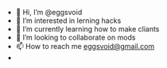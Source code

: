 - 👋 Hi, I’m @eggsvoid
- 👀 I’m interested in lerning hacks 
- 🌱 I’m currently learning how to make cliants
- 💞️ I’m looking to collaborate on mods
- 📫 How to reach me eggsvoid@gmail.com
- 

